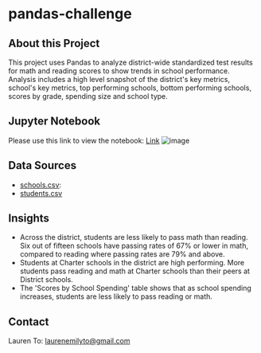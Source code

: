 # pandas-challenge

## About this Project
This project uses Pandas to analyze district-wide standardized test results for math and reading scores to show trends in school performance. Analysis includes a high level snapshot of the district's key metrics, school's key metrics, top performing schools, bottom performing schools, scores by grade, spending size and school type. 

## Jupyter Notebook
Please use this link to view the notebook: [Link](https://nbviewer.jupyter.org/github/laurenemilyto/pandas-challenge/blob/main/PyCitySchools/PyCitySchools.ipynb)
![image](https://user-images.githubusercontent.com/75763314/132066777-1b6bd874-19db-441b-bb2b-b7a9fb3952a3.png)

## Data Sources
- [schools.csv](https://github.com/laurenemilyto/pandas-challenge/blob/main/PyCitySchools/Resources/schools_complete.csv): 
- [students.csv](https://github.com/laurenemilyto/pandas-challenge/blob/main/PyCitySchools/Resources/students_complete.csv)

## Insights
* Across the district, students are less likely to pass math than reading. Six out of fifteen schools have passing rates of 67% or lower in math, compared to reading where passing rates are 79% and above. 
* Students at Charter schools in the district are high performing. More students pass reading and math at Charter schools than their peers at District schools. 
* The 'Scores by School Spending' table shows that as school spending increases, students are less likely to pass reading or math. 

## Contact
Lauren To: [laurenemilyto@gmail.com](laurenemilyto@gmail.com)
